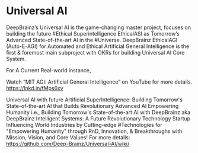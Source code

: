 # Universal AI
  DeepBrainz’s Universal AI is the game-changing master project, focuses on building the future #Ethical Superintelligence EthicalASI as Tomorrow’s Advanced State-of-the-art AI in the #Universe. DeepBrainz EthicalAGI (Auto-E-AGI) for Automated and Ethical Artificial General Intelligence is the first & foremost main subproject with OKRs for building Universal AI Core System.

For A Current Real-world instance,

Watch “MIT AGI: Artificial General Intelligence” on YouTube for more details. https://lnkd.in/fMps6xv

Universal AI with future Artificial SuperIntelligence: Building Tomorrow's State-of-the-art AI that Builds Revolutionary Advanced AI Empowering Humanity i.e., Building Tomorrow's State-of-the-art AI with DeepBrainz aka DeepBrainz Intelligent Systems: A Future Revolutionary Technology Startup Influencing World Industries by Cutting-edge #Technologies for "Empowering Humanity" through RnD, Innovation, & Breakthroughs with Mission, Vision, and Core Values! 
For more details:
https://github.com/Deep-Brainz/Universal-AI/wiki/
